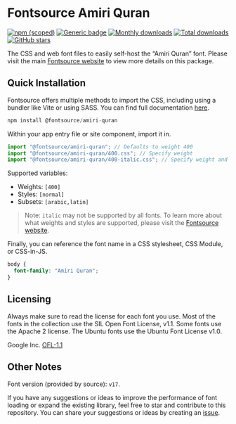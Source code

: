 # Fontsource Amiri Quran

[![npm (scoped)](https://img.shields.io/npm/v/@fontsource/amiri-quran?color=brightgreen)](https://www.npmjs.com/package/@fontsource/amiri-quran) [![Generic badge](https://img.shields.io/badge/fontsource-passing-brightgreen)](https://github.com/fontsource/fontsource) [![Monthly downloads](https://badgen.net/npm/dm/@fontsource/amiri-quran)](https://github.com/fontsource/fontsource) [![Total downloads](https://badgen.net/npm/dt/@fontsource/amiri-quran)](https://github.com/fontsource/fontsource) [![GitHub stars](https://img.shields.io/github/stars/fontsource/fontsource.svg?style=social&label=Star)](https://github.com/fontsource/fontsource/stargazers)

The CSS and web font files to easily self-host the “Amiri Quran” font. Please visit the main [Fontsource website](https://fontsource.org/fonts/amiri-quran) to view more details on this package.

## Quick Installation

Fontsource offers multiple methods to import the CSS, including using a bundler like Vite or using SASS. You can find full documentation [here](https://fontsource.org/docs/getting-started/introduction).

```javascript
npm install @fontsource/amiri-quran
```

Within your app entry file or site component, import it in.

```javascript
import "@fontsource/amiri-quran"; // Defaults to weight 400
import "@fontsource/amiri-quran/400.css"; // Specify weight
import "@fontsource/amiri-quran/400-italic.css"; // Specify weight and style
```

Supported variables:
- Weights: `[400]`
- Styles: `[normal]`
- Subsets: `[arabic,latin]`

> Note: `italic` may not be supported by all fonts. To learn more about what weights and styles are supported, please visit the [Fontsource website](https://fontsource.org/fonts/amiri-quran).

Finally, you can reference the font name in a CSS stylesheet, CSS Module, or CSS-in-JS.

```css
body {
  font-family: "Amiri Quran";
}
```

## Licensing
Always make sure to read the license for each font you use. Most of the fonts in the collection use the SIL Open Font License, v1.1. Some fonts use the Apache 2 license. The Ubuntu fonts use the Ubuntu Font License v1.0.

Google Inc.
[OFL-1.1](http://scripts.sil.org/OFL)

## Other Notes
Font version (provided by source): `v17`.

If you have any suggestions or ideas to improve the performance of font loading or expand the existing library, feel free to star and contribute to this repository. You can share your suggestions or ideas by creating an [issue](https://github.com/fontsource/fontsource/issues).